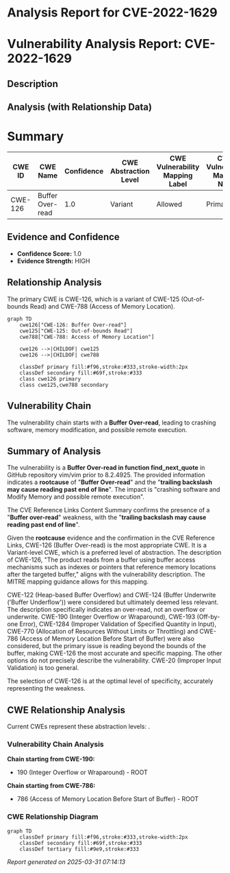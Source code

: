 # Analysis Report for CVE-2022-1629

# Vulnerability Analysis Report: CVE-2022-1629

## Description



## Analysis (with Relationship Data)

# Summary
| CWE ID | CWE Name | Confidence | CWE Abstraction Level | CWE Vulnerability Mapping Label | CWE-Vulnerability Mapping Notes |
|---|---|---|---|---|---|
| CWE-126 | Buffer Over-read | 1.0 | Variant | Allowed | Primary CWE |

## Evidence and Confidence

*   **Confidence Score:** 1.0
*   **Evidence Strength:** HIGH

## Relationship Analysis
The primary CWE is CWE-126, which is a variant of CWE-125 (Out-of-bounds Read) and CWE-788 (Access of Memory Location).

```mermaid
graph TD
    cwe126["CWE-126: Buffer Over-read"]
    cwe125["CWE-125: Out-of-bounds Read"]
    cwe788["CWE-788: Access of Memory Location"]
    
    cwe126 -->|CHILDOF| cwe125
    cwe126 -->|CHILDOF| cwe788
    
    classDef primary fill:#f96,stroke:#333,stroke-width:2px
    classDef secondary fill:#69f,stroke:#333
    class cwe126 primary
    class cwe125,cwe788 secondary
```

## Vulnerability Chain
The vulnerability chain starts with a **Buffer Over-read**, leading to crashing software, memory modification, and possible remote execution.

## Summary of Analysis
The vulnerability is a **Buffer Over-read in function find_next_quote** in GitHub repository vim/vim prior to 8.2.4925. The provided information indicates a **rootcause** of "**Buffer Over-read**" and the "**trailing backslash may cause reading past end of line**". The impact is "crashing software and Modify Memory and possible remote execution".

The CVE Reference Links Content Summary confirms the presence of a "**Buffer over-read**" weakness, with the "**trailing backslash may cause reading past end of line**".

Given the **rootcause** evidence and the confirmation in the CVE Reference Links, CWE-126 (Buffer Over-read) is the most appropriate CWE. It is a Variant-level CWE, which is a preferred level of abstraction. The description of CWE-126, "The product reads from a buffer using buffer access mechanisms such as indexes or pointers that reference memory locations after the targeted buffer," aligns with the vulnerability description. The MITRE mapping guidance allows for this mapping.

CWE-122 (Heap-based Buffer Overflow) and CWE-124 (Buffer Underwrite ('Buffer Underflow')) were considered but ultimately deemed less relevant. The description specifically indicates an over-read, not an overflow or underwrite.
CWE-190 (Integer Overflow or Wraparound), CWE-193 (Off-by-one Error), CWE-1284 (Improper Validation of Specified Quantity in Input), CWE-770 (Allocation of Resources Without Limits or Throttling) and CWE-786 (Access of Memory Location Before Start of Buffer) were also considered, but the primary issue is reading beyond the bounds of the buffer, making CWE-126 the most accurate and specific mapping. The other options do not precisely describe the vulnerability.
CWE-20 (Improper Input Validation) is too general.

The selection of CWE-126 is at the optimal level of specificity, accurately representing the weakness.


## CWE Relationship Analysis

Current CWEs represent these abstraction levels: .


### Vulnerability Chain Analysis

**Chain starting from CWE-190:**
- 190 (Integer Overflow or Wraparound) - ROOT


**Chain starting from CWE-786:**
- 786 (Access of Memory Location Before Start of Buffer) - ROOT



### CWE Relationship Diagram

```mermaid
graph TD
    classDef primary fill:#f96,stroke:#333,stroke-width:2px
    classDef secondary fill:#69f,stroke:#333
    classDef tertiary fill:#9e9,stroke:#333
```



*Report generated on 2025-03-31 07:14:13*

